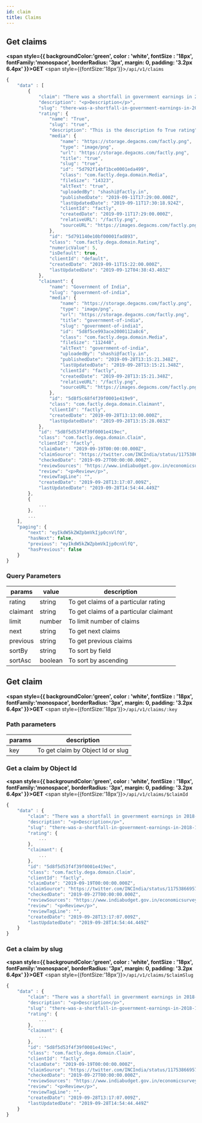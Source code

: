 ```yaml
---
id: claim
title: Claims
---
```


## Get claims

**<span style={{
     backgroundColor:'green', 
     color : 'white', 
     fontSize : '18px',
     fontFamily:'monospace',
     borderRadius: '3px',
     margin: 0,
     padding: '3.2px 6.4px'
     }}>GET</span>**  <span style={{fontSize:'18px'}}>`/api/v1/claims`</span>

```js
{
    "data" : [
        {
            "claim": "There was a shortfall in government earnings in 2018-19.",
            "description": "<p>Description</p>",
            "slug": "there-was-a-shortfall-in-government-earnings-in-2018-19",
            "rating": {
                "name": "True",
                "slug": "true",
                "description": "This is the description fo True rating",
                "media": {
                    "name": "https://storage.degacms.com/factly.png",
                    "type": "image/png",
                    "url": "https://storage.degacms.com/factly.png",
                    "title": "true",
                    "slug": "true",
                    "id": "5d792f14bf1bce0001eda499",
                    "class": "com.factly.dega.domain.Media",
                    "fileSize": "14323",
                    "altText": "true",
                    "uploadedBy": "shashi@factly.in",
                    "publishedDate": "2019-09-11T17:29:00.000Z",
                    "lastUpdatedDate": "2019-09-11T17:30:18.924Z",
                    "clientId": "factly",
                    "createdDate": "2019-09-11T17:29:00.000Z",
                    "relativeURL": "/factly.png",
                    "sourceURL": "https://images.degacms.com/factly.png"
                },
                "id": "5d791140e10bf00001fad893",
                "class": "com.factly.dega.domain.Rating",
                "numericValue": 5,
                "isDefault": true,
                "clientId": "default",
                "createdDate": "2019-09-11T15:22:00.000Z",
                "lastUpdatedDate": "2019-09-12T04:38:43.403Z"
            },
            "claimant": {
                "name": "Government of India",
                "slug": "government-of-india",
                "media": {
                    "name": "https://storage.degacms.com/factly.png",
                    "type": "image/png",
                    "url": "https://storage.degacms.com/factly.png",
                    "title": "government-of-india",
                    "slug": "government-of-india1",
                    "id": "5d8f5ce993ace2000112a8c6",
                    "class": "com.factly.dega.domain.Media",
                    "fileSize": "112448",
                    "altText": "government-of-india",
                    "uploadedBy": "shashi@factly.in",
                    "publishedDate": "2019-09-28T13:15:21.348Z",
                    "lastUpdatedDate": "2019-09-28T13:15:21.348Z",
                    "clientId": "factly",
                    "createdDate": "2019-09-28T13:15:21.348Z",
                    "relativeURL": "/factly.png",
                    "sourceURL": "https://images.degacms.com/factly.png"
                },
                "id": "5d8f5c68f4f39f0001e419e9",
                "class": "com.factly.dega.domain.Claimant",
                "clientId": "factly",
                "createdDate": "2019-09-28T13:13:00.000Z",
                "lastUpdatedDate": "2019-09-28T13:15:28.083Z"
            },
            "id": "5d8f5d53f4f39f0001e419ec",
            "class": "com.factly.dega.domain.Claim",
            "clientId": "factly",
            "claimDate": "2019-09-19T00:00:00.000Z",
            "claimSource": "https://twitter.com/INCIndia/status/1175386695757230080",
            "checkedDate": "2019-09-27T00:00:00.000Z",
            "reviewSources": "https://www.indiabudget.gov.in/economicsurvey/",
            "review": "<p>Review</p>",
            "reviewTagLine": "",
            "createdDate": "2019-09-28T13:17:07.009Z",
            "lastUpdatedDate": "2019-09-28T14:54:44.449Z"
        },
        {
            ...
        },
        ...
    ],
    "paging": {
        "next": "eyIkdW5kZWZpbmVkIjp0cnVlfQ",
        "hasNext": false,
        "previous": "eyIkdW5kZWZpbmVkIjp0cnVlfQ",
        "hasPrevious": false
    }
}
```

### Query Parameters

**params**|**value**|**description**
-----|-----|-----
rating | string | To get claims of a particular rating
claimant | string | To get claims of a particular claimant
limit | number | To limit number of claims
next | string |To get next claims
previous | string |To get previous claims
sortBy | string | To sort by field
sortAsc | boolean | To sort by ascending   
 
## Get claim

**<span style={{
     backgroundColor:'green', 
     color : 'white', 
     fontSize : '18px',
     fontFamily:'monospace',
     borderRadius: '3px',
     margin: 0,
     padding: '3.2px 6.4px'
     }}>GET</span>**  <span style={{fontSize:'18px'}}>`/api/v1/claims/:key`</span>

### Path parameters

**params**|**description**
-----|-----
key |  To get claim by Object Id or slug

### Get a claim by Object Id
**<span style={{
     backgroundColor:'green', 
     color : 'white', 
     fontSize : '18px',
     fontFamily:'monospace',
     borderRadius: '3px',
     margin: 0,
     padding: '3.2px 6.4px'
     }}>GET</span>**  <span style={{fontSize:'18px'}}>`/api/v1/claims/$claimId`</span>

```js
{
    "data" : {
        "claim": "There was a shortfall in government earnings in 2018-19.",
        "description": "<p>Description</p>",
        "slug": "there-was-a-shortfall-in-government-earnings-in-2018-19",
        "rating": {
            ...
        },
        "claimant": {
            ...
        },
        "id": "5d8f5d53f4f39f0001e419ec",
        "class": "com.factly.dega.domain.Claim",
        "clientId": "factly",
        "claimDate": "2019-09-19T00:00:00.000Z",
        "claimSource": "https://twitter.com/INCIndia/status/1175386695757230080",
        "checkedDate": "2019-09-27T00:00:00.000Z",
        "reviewSources": "https://www.indiabudget.gov.in/economicsurvey/",
        "review": "<p>Review</p>",
        "reviewTagLine": "",
        "createdDate": "2019-09-28T13:17:07.009Z",
        "lastUpdatedDate": "2019-09-28T14:54:44.449Z"
    }
}
```

### Get a claim by slug
**<span style={{
     backgroundColor:'green', 
     color : 'white', 
     fontSize : '18px',
     fontFamily:'monospace',
     borderRadius: '3px',
     margin: 0,
     padding: '3.2px 6.4px'
     }}>GET</span>**  <span style={{fontSize:'18px'}}>`/api/v1/claims/$claimSlug` </span>

```js
{
    "data" : {
        "claim": "There was a shortfall in government earnings in 2018-19.",
        "description": "<p>Description</p>",
        "slug": "there-was-a-shortfall-in-government-earnings-in-2018-19",
        "rating": {
            ...
        },
        "claimant": {
            ...
        },
        "id": "5d8f5d53f4f39f0001e419ec",
        "class": "com.factly.dega.domain.Claim",
        "clientId": "factly",
        "claimDate": "2019-09-19T00:00:00.000Z",
        "claimSource": "https://twitter.com/INCIndia/status/1175386695757230080",
        "checkedDate": "2019-09-27T00:00:00.000Z",
        "reviewSources": "https://www.indiabudget.gov.in/economicsurvey/",
        "review": "<p>Review</p>",
        "reviewTagLine": "",
        "createdDate": "2019-09-28T13:17:07.009Z",
        "lastUpdatedDate": "2019-09-28T14:54:44.449Z"
    }
}
```